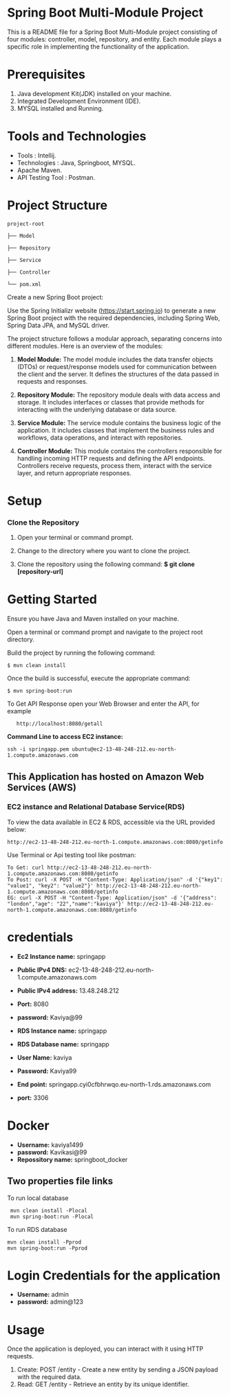 # Spring Boot Multi-Module Project 
This is a README file for a Spring Boot Multi-Module project consisting of four modules: controller, model, repository, and entity. 
Each module plays a specific role in implementing the functionality of the application.

# Prerequisites
1. Java development Kit(JDK) installed on your machine.
2. Integrated Development Environment (IDE).
3. MYSQL installed and Running.

# Tools and Technologies
* Tools : Intellij.
* Technologies : Java, Springboot, MYSQL.
* Apache Maven.
* API Testing Tool : Postman.



# Project Structure

    project-root

    ├── Model 

    ├── Repository
 
    ├── Service

    ├── Controller
 
    └── pom.xml


Create a new Spring Boot project:

Use the Spring Initializr website (https://start.spring.io) to generate a new Spring Boot project with the required dependencies, including Spring Web, Spring Data JPA, and MySQL driver.

The project structure follows a modular approach, separating concerns into different modules. Here is an overview of the modules:
1. ****Model Module**:**
The model module includes the data transfer objects (DTOs) or request/response models used for communication between the client and the server. It defines the structures of the data passed in requests and responses.

2. **Repository Module:**
   The repository module deals with data access and storage. It includes interfaces or classes that provide methods for interacting with the underlying database or data source.
   
3. **Service Module:**
   The service module contains the business logic of the application. It includes classes that implement the business rules and workflows, data operations, and interact with repositories.
  
4. **Controller Module:**
This module contains the controllers responsible for handling incoming HTTP requests and defining the API endpoints. Controllers receive requests, process them, interact with the service layer, and return appropriate responses. 

# Setup
### Clone the Repository
1. Open your terminal or command prompt.

2. Change to the directory where you want to clone the project.

3. Clone the repository using the following command:
   **$ git clone [repository-url]**

# Getting Started
Ensure you have Java and Maven installed on your machine.

Open a terminal or command prompt and navigate to the project root directory.

Build the project by running the following command:

    $ mvn clean install

Once the build is successful, execute the appropriate command:

    $ mvn spring-boot:run

To Get API Response open your Web Browser and enter the API, for example

       http://localhost:8080/getall


 **Command Line to access EC2 instance:**

    ssh -i springapp.pem ubuntu@ec2-13-48-248-212.eu-north-1.compute.amazonaws.com
    

## This Application has hosted on Amazon Web Services (AWS)
###  EC2 instance and Relational Database Service(RDS)

To view the data available in EC2 & RDS, accessible via the URL provided below:

    http://ec2-13-48-248-212.eu-north-1.compute.amazonaws.com:8080/getinfo

Use Terminal or Api testing tool like postman:

    To Get: curl http://ec2-13-48-248-212.eu-north-1.compute.amazonaws.com:8080/getinfo
    To Post: curl -X POST -H "Content-Type: Application/json" -d '{"key1": "value1", "key2": "value2"}' http://ec2-13-48-248-212.eu-north-1.compute.amazonaws.com:8080/getinfo
    EG: curl -X POST -H "Content-Type: Application/json" -d '{"address": "london","age": "22","name":"kaviya"}' http://ec2-13-48-248-212.eu-north-1.compute.amazonaws.com:8080/getinfo
  
# credentials
* **Ec2 Instance name:** springapp
* **Public IPv4 DNS:** ec2-13-48-248-212.eu-north-1.compute.amazonaws.com
* **Public IPv4 address:** 13.48.248.212
* **Port:** 8080
* **password:** Kaviya@99


* **RDS Instance name:** springapp
* **RDS Database name:** springapp
* **User Name:** kaviya
* **Password:** Kaviya99
* **End point:** springapp.cyi0cfbhrwqo.eu-north-1.rds.amazonaws.com
* **port:** 3306

# Docker
*   **Username:** kaviya1499
*   **password:** Kavikasi@99
*   **Repossitory name:** springboot_docker

## Two properties file links
To run local database 

     mvn clean install -Plocal
     mvn spring-boot:run -Plocal

To run RDS database

    mvn clean install -Pprod
    mvn spring-boot:run -Pprod

# Login Credentials for the application
*   **Username:** admin
*   **password:** admin@123


# Usage
Once the application is deployed, you can interact with it using HTTP requests.
1. Create: POST /entity - Create a new entity by sending a JSON payload with the required data.
2. Read: GET /entity - Retrieve an entity by its unique identifier.



